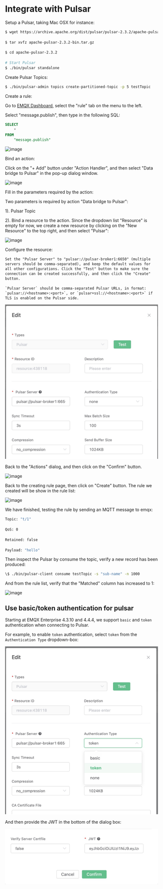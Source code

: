 # Integrate with Pulsar

Setup a Pulsar, taking Mac OSX for instance:

```bash
$ wget https://archive.apache.org/dist/pulsar/pulsar-2.3.2/apache-pulsar-2.3.2-bin.tar.gz

$ tar xvfz apache-pulsar-2.3.2-bin.tar.gz

$ cd apache-pulsar-2.3.2

# Start Pulsar
$ ./bin/pulsar standalone

```

Create Pulsar Topics:

```bash
$ ./bin/pulsar-admin topics create-partitioned-topic -p 5 testTopic
```

Create a rule:

Go to [EMQX Dashboard](http://127.0.0.1:18083/#/rules), select the
"rule" tab on the menu to the left.

Select "message.publish", then type in the following SQL:

```sql
SELECT
    *
FROM
    "message.publish"
```

![image](./assets/rule-engine/mysql_sql_1.png)

Bind an action:

Click on the "+ Add" button under "Action Handler", and then select
"Data bridge to Pulsar" in the pop-up dialog window.

![image](./assets/rule-engine/pulsar_action_0.png)

Fill in the parameters required by the action:

Two parameters is required by action "Data bridge to Pulsar":

1). Pulsar Topic

2). Bind a resource to the action. Since the dropdown list "Resource"
is empty for now, we create a new resource by clicking on the "New
Resource" to the top right, and then select "Pulsar":

![image](./assets/rule-engine/pulsar_action_1.png)

Configure the resource:
```
Set the "Pulsar Server" to "pulsar://pulsar-broker1:6650" (multiple servers should be comma-separated), and keep the default values for all other configurations. Click the "Test" button to make sure the connection can be created successfully, and then click the "Create" button.

`Pulsar Server` should be comma-separated Pulsar URLs, in format: `pulsar://<hostname>:<port>`, or `pulsar+ssl://<hostname>:<port>` if TLS is enabled on the Pulsar side.

```
![image](./assets/rule-engine/en_pulsar_auth_none.jpg)

Back to the "Actions" dialog, and then click on the "Confirm"
    button.

![image](./assets/rule-engine/pulsar_action_2.png)

Back to the creating rule page, then click on "Create" button. The
    rule we created will be show in the rule list:

![image](./assets/rule-engine/pulsar_rule_overview_0.png)

We have finished, testing the rule by sending an MQTT message to
    emqx:

```bash
Topic: "t/1"

QoS: 0

Retained: false

Payload: "hello"
```

Then inspect the Pulsar by consume the topic, verify a new record has
been produced:

```bash
\$ ./bin/pulsar-client consume testTopic -s "sub-name" -n 1000
```

And from the rule list, verify that the "Matched" column has increased
to 1:

![image](./assets/rule-engine/pulsar_rule_overview_1.png)

## Use basic/token authentication for pulsar

Starting at EMQX Enterprise 4.3.10 and 4.4.4, we support `basic` and `token` authentication when connecting to Pulsar.

For example, to enable `token` authentication, select `token` from the `Authentication Type` dropdown-box:

![image](./assets/rule-engine/en_pulsar_auth.jpg)

And then provide the JWT in the bottom of the dialog box:

![image](./assets/rule-engine/en_pulsar_auth_token.jpg)
